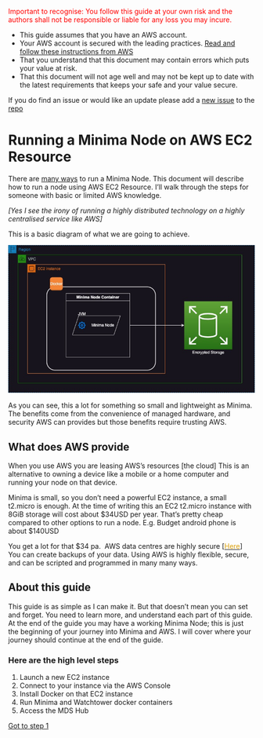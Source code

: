 <span style="color:red">Important to recognise: You follow this guide at your own risk and the authors shall not be responsible or liable for any loss you may incure.</span>

* This guide assumes that you have an AWS account.
* Your AWS account is secured with the leading practices. [Read and follow these instructions from AWS](https://docs.aws.amazon.com/accounts/latest/reference/welcome-first-time-user.html)
* That you understand that this document may contain errors which puts your value at risk. 
* That this document will not age well and may not be kept up to date with the latest requirements that keeps your safe and your value secure.

If you do find an issue or would like an update please add a [new issue](https://github.com/dominicfarr/minima_guides/issues) to the [repo](https://github.com/dominicfarr/minima_guides)


# Running a Minima Node on AWS EC2 Resource

There are [<span>many ways</span>](https://docs.minima.global/docs/runanode/get_started) to run a Minima Node. This document will describe how to run a node using AWS EC2 Resource. I’ll walk through the steps for someone with basic or limited AWS knowledge.

_[Yes I see the irony of running a highly distributed technology on a highly centralised service like AWS]_

This is a basic diagram of what we are going to achieve.

![Basic Architectural Diagram of Minima Node Running in Docker on an EC2 instance.](aws-minima-arch.jpg)

As you can see, this a lot for something so small and lightweight as Minima. The benefits come from the convenience of managed hardware, and security AWS can provides but those benefits require trusting AWS. 

## What does AWS provide

When you use AWS you are leasing AWS’s resources [the cloud] This is an alternative to owning a device like a mobile or a home computer and running your node on that device.

Minima is small, so you don’t need a powerful EC2 instance, a small t2.micro is enough. At the time of writing this an EC2 t2.micro instance with 8GiB storage will cost about $34USD per year. That’s pretty cheap compared to other options to run a node. E.g. Budget android phone is about $140USD

You get a lot for that $34 pa.<span class="Apple-converted-space"> </span> AWS data centres are highly secure [[<span class="s1" style="color: rgb(220, 161, 13);">Here</span>](https://aws.amazon.com/compliance/data-center/controls/)] You can create backups of your data. Using AWS is highly flexible, secure, and can be scripted and programmed in many many ways.<span class="Apple-converted-space"> </span>

## About this guide

This guide is as simple as I can make it. But that doesn’t mean you can set and forget. You need to learn more, and understand each part of this guide. At the end of the guide you may have a working Minima Node; this is just the beginning of your journey into Minima and AWS. I will cover where your journey should continue at the end of the guide. 

### Here are the high level steps

1.  Launch a new EC2 instance
2.  Connect to your instance via the AWS Console
3.  Install Docker on that EC2 instance
4.  Run Minima and Watchtower docker containers
5.  Access the MDS Hub

[Got to step 1](./step1/index.md)
